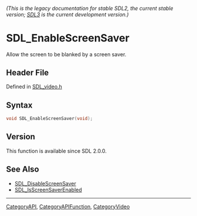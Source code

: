 ###### (This is the legacy documentation for stable SDL2, the current stable version; [SDL3](https://wiki.libsdl.org/SDL3/) is the current development version.)
# SDL_EnableScreenSaver

Allow the screen to be blanked by a screen saver.

## Header File

Defined in [SDL_video.h](https://github.com/libsdl-org/SDL/blob/SDL2/include/SDL_video.h)

## Syntax

```c
void SDL_EnableScreenSaver(void);
```

## Version

This function is available since SDL 2.0.0.

## See Also

- [SDL_DisableScreenSaver](SDL_DisableScreenSaver)
- [SDL_IsScreenSaverEnabled](SDL_IsScreenSaverEnabled)

----
[CategoryAPI](CategoryAPI), [CategoryAPIFunction](CategoryAPIFunction), [CategoryVideo](CategoryVideo)

